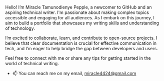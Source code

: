 Hello! I’m Miracle Tamunodienye Pepple, a newcomer to GitHub and an aspiring technical writer. I'm passionate about making complex topics accessible and engaging for all audiences. As I embark on this journey, I aim to build a portfolio that showcases my writing skills and understanding of technology.

I’m excited to collaborate, learn, and contribute to open-source projects. I believe that clear documentation is crucial for effective communication in tech, and I’m eager to help bridge the gap between developers and users.

Feel free to connect with me or share any tips for getting started in the world of technical writing.

- 📫 You can reach me on my email, miracle4424@gmail.com

<!---
Dahwildcat/Dahwildcat is a ✨ special ✨ repository because its `README.md` (this file) appears on your GitHub profile.
You can click the Preview link to take a look at your changes.
--->
